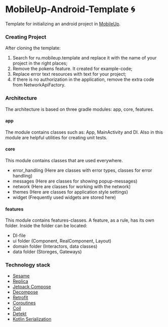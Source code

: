 # MobileUp-Android-Template 🌀

Template for initializing an android project in [MobileUp](https://mobileup.ru/).

### Creating Project

After cloning the template:

1. Search for ru.mobileup.template and replace it with the name of your project in the right places;
2. Remove the pokens feature. It created for example-code;
3. Replace error text resources with text for your project;
4. If there is no authorization in the application, remove the extra code from NetworkApiFactory.

### Architecture
The architecture is based on three gradle modules: app, core, features.

#### app

The module contains classes such as: App, MainActivity and DI. Also in this module are helpful utilities for creating unit tests.

#### core

This module contains classes that are used everywhere.
- error_handling (Here are classes with error types, classes for error handling)
- messages (Here are classes for showing popup-messages)
- network (Here are classes for working with the network)
- themes (Here are classes for application style settings)
- widget (Frequently used widgets are stored here)
  
#### features

This module contains features-classes. A feature, as a rule, has its own folder. Inside the folder can be located:
- DI-file
- ui folder (Component, RealComponent, Layout)
- domain folder (Interactors, data classes)
- data folder (Storeges, Gateways)

### Technology stack
- [Sesame](https://github.com/aartikov/Sesame)
- [Replica](https://github.com/aartikov/Replica)
- [Jetpack Compose](https://developer.android.com/jetpack/compose)
- [Decompose](https://github.com/arkivanov/Decompose)
- [Retrofit](https://github.com/square/retrofit)
- [Coroutines](https://developer.android.com/kotlin/coroutines)
- [Coil](https://github.com/coil-kt/coil)
- [Detekt](https://github.com/detekt/detekt)
- [Kotlin Serialization](https://github.com/Kotlin/kotlinx.serialization)
